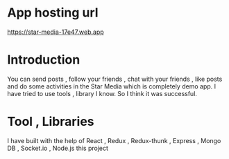 # App hosting url

https://star-media-17e47.web.app

# Introduction

You can send posts , follow your friends , chat with your friends , like posts and do some activities in the Star Media which is completely demo app. I have tried to use tools , library I know. So I think it was successful.

# Tool , Libraries

I have built with the help of React , Redux , Redux-thunk , Express , Mongo DB , Socket.io , Node.js this project
